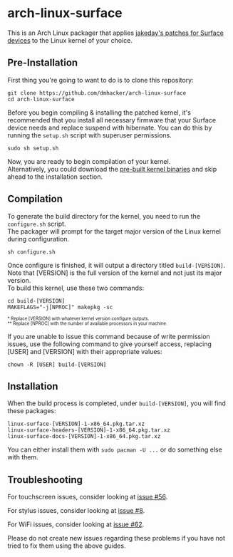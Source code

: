 # arch-linux-surface

This is an Arch Linux packager that applies 
[jakeday's patches for Surface devices](https://github.com/jakeday/linux-surface) 
to the Linux kernel of your choice. 

## Pre-Installation

First thing you're going to want to do is to clone this repository:

```
git clone https://github.com/dmhacker/arch-linux-surface
cd arch-linux-surface
```

Before you begin compiling & installing the patched kernel, it's recommended that you 
install all necessary firmware that your Surface device needs and replace suspend with hibernate.
You can do this by running the `setup.sh` script with superuser permissions.

```
sudo sh setup.sh
```

Now, you are ready to begin compilation of your kernel.<br>
Alternatively, you could download the 
[pre-built kernel binaries](https://github.com/dmhacker/arch-linux-surface/releases) 
and skip ahead to the installation section.

## Compilation

To generate the build directory for the kernel, you need to run the `configure.sh` script.<br>
The packager will prompt for the target major version of the Linux kernel during configuration.

```
sh configure.sh 
```

Once configure is finished, it will output a directory titled `build-[VERSION]`.<br>
Note that [VERSION] is the full version of the kernel and not just its major version.<br>
To build this kernel, use these two commands: 

```
cd build-[VERSION] 
MAKEFLAGS="-j[NPROC]" makepkg -sc
```

<sup><sub>\* Replace [VERSION] with whatever kernel version configure outputs.<br></sub></sup>
<sup><sub>\*\* Replace [NPROC] with the number of available processors in your machine.</sub></sup>

If you are unable to issue this command because of write permission issues, use the following
command to give yourself access, replacing [USER] and [VERSION] with their appropriate values:

```
chown -R [USER] build-[VERSION]
```

## Installation

When the build process is completed, under `build-[VERSION]`, you will find these packages:
```
linux-surface-[VERSION]-1-x86_64.pkg.tar.xz
linux-surface-headers-[VERSION]-1-x86_64.pkg.tar.xz
linux-surface-docs-[VERSION]-1-x86_64.pkg.tar.xz
```
You can either install them with `sudo pacman -U ...` or do something else with them.

## Troubleshooting

For touchscreen issues, consider looking at [issue #56](https://github.com/dmhacker/arch-linux-surface/issues/56).

For stylus issues, consider looking at [issue #8](https://github.com/dmhacker/arch-linux-surface/issues/8).

For WiFi issues, consider looking at [issue #62](https://github.com/dmhacker/arch-linux-surface/issues/62).

Please do not create new issues regarding these problems if you have not tried to fix them using the above guides.
